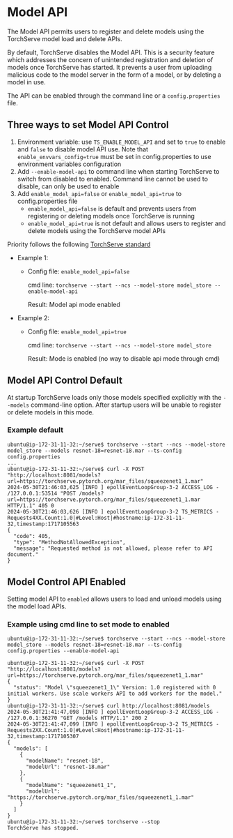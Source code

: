 # Model API

The Model API permits users to register and delete models using the TorchServe model load and delete APIs.

By default, TorchServe disables the Model API.
This is a security feature which addresses the concern of unintended registration and deletion of models once TorchServe has started.
It prevents a user from uploading malicious code to the model server in the form of a model, or by deleting a model in use.

The API can be enabled through the command line or a `config.properties` file.

## Three ways to set Model API Control
1. Environment variable: use `TS_ENABLE_MODEL_API` and set to `true` to enable and `false` to disable model API use. Note that `enable_envvars_config=true` must be set in config.properties to use environment variables configuration
2. Add `--enable-model-api` to command line when starting TorchServe to switch from disabled to enabled. Command line cannot be used to disable, can only be used to enable
3. Add `enable_model_api=false` or `enable_model_api=true` to config.properties file
    * `enable_model_api=false` is default and prevents users from registering or deleting models once TorchServe is running
    * `enable_model_api=true` is not default and allows users to register and delete models using the TorchServe model APIs

Priority follows the following [TorchServe standard](https://github.com/pytorch/serve/blob/c74a29e8144bc12b84196775076b0e8cf3c5a6fc/docs/configuration.md#advanced-configuration)
* Example 1:
  * Config file: `enable_model_api=false`

    cmd line: `torchserve --start --ncs --model-store model_store --enable-model-api`

    Result: Model api mode enabled
* Example 2:
  * Config file: `enable_model_api=true`

    cmd line: `torchserve --start --ncs --model-store model_store`

    Result: Mode is enabled (no way to disable api mode through cmd)

## Model API Control Default
At startup TorchServe loads only those models specified explicitly with the `--models` command-line option. After startup users will be unable to register or delete models in this mode.

### Example default
```
ubuntu@ip-172-31-11-32:~/serve$ torchserve --start --ncs --model-store model_store --models resnet-18=resnet-18.mar --ts-config config.properties
...
ubuntu@ip-172-31-11-32:~/serve$ curl -X POST  "http://localhost:8081/models?url=https://torchserve.pytorch.org/mar_files/squeezenet1_1.mar"
2024-05-30T21:46:03,625 [INFO ] epollEventLoopGroup-3-2 ACCESS_LOG - /127.0.0.1:53514 "POST /models?url=https://torchserve.pytorch.org/mar_files/squeezenet1_1.mar HTTP/1.1" 405 0
2024-05-30T21:46:03,626 [INFO ] epollEventLoopGroup-3-2 TS_METRICS - Requests4XX.Count:1.0|#Level:Host|#hostname:ip-172-31-11-32,timestamp:1717105563
{
  "code": 405,
  "type": "MethodNotAllowedException",
  "message": "Requested method is not allowed, please refer to API document."
}
```

## Model Control API Enabled
Setting model API to `enabled` allows users to load and unload models using the model load APIs.

### Example using cmd line to set mode to enabled
```
ubuntu@ip-172-31-11-32:~/serve$ torchserve --start --ncs --model-store model_store --models resnet-18=resnet-18.mar --ts-config config.properties --enable-model-api

ubuntu@ip-172-31-11-32:~/serve$ curl -X POST  "http://localhost:8081/models?url=https://torchserve.pytorch.org/mar_files/squeezenet1_1.mar"
{
  "status": "Model \"squeezenet1_1\" Version: 1.0 registered with 0 initial workers. Use scale workers API to add workers for the model."
}
ubuntu@ip-172-31-11-32:~/serve$ curl http://localhost:8081/models
2024-05-30T21:41:47,098 [INFO ] epollEventLoopGroup-3-2 ACCESS_LOG - /127.0.0.1:36270 "GET /models HTTP/1.1" 200 2
2024-05-30T21:41:47,099 [INFO ] epollEventLoopGroup-3-2 TS_METRICS - Requests2XX.Count:1.0|#Level:Host|#hostname:ip-172-31-11-32,timestamp:1717105307
{
  "models": [
    {
      "modelName": "resnet-18",
      "modelUrl": "resnet-18.mar"
    },
    {
      "modelName": "squeezenet1_1",
      "modelUrl": "https://torchserve.pytorch.org/mar_files/squeezenet1_1.mar"
    }
  ]
}
ubuntu@ip-172-31-11-32:~/serve$ torchserve --stop
TorchServe has stopped.
```
